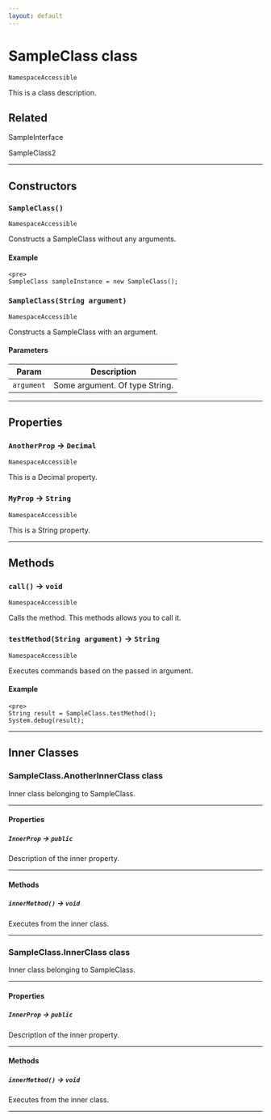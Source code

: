 ```yaml
---
layout: default
---
```

# SampleClass class

`NamespaceAccessible`

This is a class description.

## Related

SampleInterface


SampleClass2

---
## Constructors
### `SampleClass()`

`NamespaceAccessible`

Constructs a SampleClass without any arguments.
#### Example
```
<pre>
SampleClass sampleInstance = new SampleClass();
```

### `SampleClass(String argument)`

`NamespaceAccessible`

Constructs a SampleClass with an argument.
#### Parameters

| Param | Description |
| ----- | ----------- |
|`argument` |  Some argument. Of type String. |

---
## Properties

### `AnotherProp` → `Decimal`

`NamespaceAccessible`

This is a Decimal property.

### `MyProp` → `String`

`NamespaceAccessible`

This is a String property.

---
## Methods
### `call()` → `void`

`NamespaceAccessible`

Calls the method. This methods allows you to call it.

### `testMethod(String argument)` → `String`

`NamespaceAccessible`

Executes commands based on the passed in argument.

#### Example
```
<pre>
String result = SampleClass.testMethod();
System.debug(result);
```

---
## Inner Classes

### SampleClass.AnotherInnerClass class

Inner class belonging to SampleClass.

---
#### Properties

##### `InnerProp` → `public`

Description of the inner property.

---
#### Methods
##### `innerMethod()` → `void`

Executes from the inner class.

---
### SampleClass.InnerClass class

Inner class belonging to SampleClass.

---
#### Properties

##### `InnerProp` → `public`

Description of the inner property.

---
#### Methods
##### `innerMethod()` → `void`

Executes from the inner class.

---
